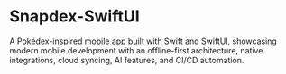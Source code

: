 # Snapdex-SwiftUI
A Pokédex-inspired mobile app built with Swift and SwiftUI, showcasing modern mobile development with an offline-first architecture, native integrations, cloud syncing, AI features, and CI/CD automation.
